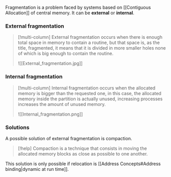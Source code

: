 Fragmentation is a problem faced by systems based on [[Contiguous Allocation]] of central memory. It can be **external** or **internal**.

### External fragmentation
>[!multi-column]
>External fragmentation occurs when there is enough total space in memory to contain a routine, but that space is, as the title, fragmented, it means that it is divided in more smaller holes none of which is big enough to contain the routine.
>
>![[External_fragmentation.jpg]]

### Internal fragmentation
>[!multi-column]
>Internal fragmentation occurs when the allocated memory is bigger than the requested one, in this case, the allocated memory inside the partition is actually unused, increasing processes increases the amount of unused memory.
>
>![[Internal_fragmentation.png]]

### Solutions
A possible solution of external fragmentation is compaction.
>[!help]
>Compaction is a technique that consists in moving the allocated memory blocks as close as possible to one another.
>

This solution is only possible if relocation is [[Address Concepts#Address binding|dynamic at run time]].